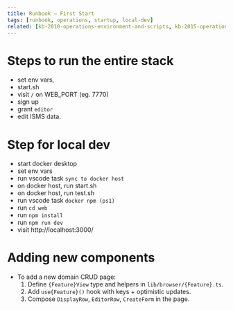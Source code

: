 ```yaml
--- 
title: Runbook – First Start 
tags: [runbook, operations, startup, local-dev] 
related: [kb-2010-operations-environment-and-scripts, kb-2015-operations-test-details, kb-1010-architecture-overview] 
--- 
```

 
# Steps to run the entire stack 
- set env vars, 
- start.sh 
- visit `/` on WEB_PORT (eg. 7770) 
- sign up 
- grant `editor` 
- edit ISMS data. 
 
# Step for local dev 
- start docker desktop 
- set env vars 
- run vscode task `sync to docker host` 
- on docker host, run start.sh 
- on docker host, run test.sh 
- run vscode task `docker npm (ps1)` 
- run `cd web` 
- run `npm install` 
- run `npm run dev` 
- visit http://localhost:3000/ 


# Adding new components
* To add a new domain CRUD page:
  1. Define `{Feature}View` type and helpers in `lib/browser/{Feature}.ts`.
  2. Add `use{Feature}()` hook with keys + optimistic updates.
  4. Compose `DisplayRow`, `EditorRow`, `CreateForm` in the page.
